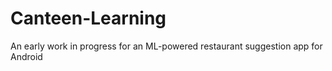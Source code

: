# Canteen-Learning
An early work in progress for an ML-powered restaurant suggestion app for Android

